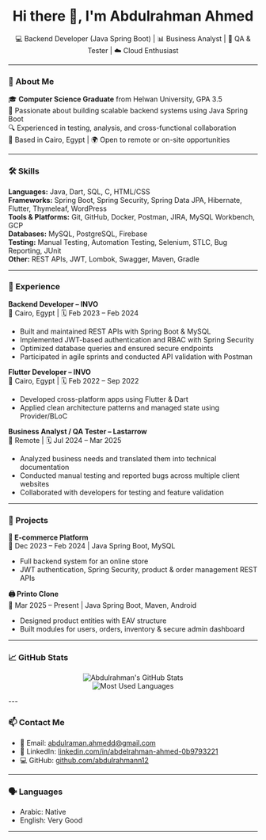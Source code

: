 <h1 align="center">Hi there 👋, I'm Abdulrahman Ahmed</h1>

<p align="center">
💻 Backend Developer (Java Spring Boot) | 📊 Business Analyst | 🎯 QA & Tester | ☁️ Cloud Enthusiast  
</p>

---

### 📌 About Me

🎓 **Computer Science Graduate** from Helwan University, GPA 3.5  
🚀 Passionate about building scalable backend systems using Java Spring Boot  
🔍 Experienced in testing, analysis, and cross-functional collaboration  
📍 Based in Cairo, Egypt | 🌍 Open to remote or on-site opportunities

---

### 🛠️ Skills

**Languages:** Java, Dart, SQL, C, HTML/CSS  
**Frameworks:** Spring Boot, Spring Security, Spring Data JPA, Hibernate, Flutter, Thymeleaf, WordPress  
**Tools & Platforms:** Git, GitHub, Docker, Postman, JIRA, MySQL Workbench, GCP  
**Databases:** MySQL, PostgreSQL, Firebase  
**Testing:** Manual Testing, Automation Testing, Selenium, STLC, Bug Reporting, JUnit  
**Other:** REST APIs, JWT, Lombok, Swagger, Maven, Gradle

---

### 💼 Experience

**Backend Developer – INVO**  
📍 Cairo, Egypt | 🗓️ Feb 2023 – Feb 2024  
- Built and maintained REST APIs with Spring Boot & MySQL  
- Implemented JWT-based authentication and RBAC with Spring Security  
- Optimized database queries and ensured secure endpoints  
- Participated in agile sprints and conducted API validation with Postman

**Flutter Developer – INVO**  
📍 Cairo, Egypt | 🗓️ Feb 2022 – Sep 2022  
- Developed cross-platform apps using Flutter & Dart  
- Applied clean architecture patterns and managed state using Provider/BLoC

**Business Analyst / QA Tester – Lastarrow**  
📍 Remote | 🗓️ Jul 2024 – Mar 2025  
- Analyzed business needs and translated them into technical documentation  
- Conducted manual testing and reported bugs across multiple client websites  
- Collaborated with developers for testing and feature validation

---

### 🚀 Projects

**🛒 E-commerce Platform**  
📆 Dec 2023 – Feb 2024 | Java Spring Boot, MySQL  
- Full backend system for an online store  
- JWT authentication, Spring Security, product & order management REST APIs

**🖨️ Printo Clone**  
📆 Mar 2025 – Present | Java Spring Boot, Maven, Android  
- Designed product entities with EAV structure  
- Built modules for users, orders, inventory & secure admin dashboard

---

### 📈 GitHub Stats

<p align="center">
  <img src="https://github-readme-stats.vercel.app/api?username=abdulrahmann12&show_icons=true&theme=tokyonight" alt="Abdulrahman's GitHub Stats" />
  <br />
  <img src="https://github-readme-stats.vercel.app/api/top-langs/?username=abdulrahmann12&layout=compact&theme=tokyonight" alt="Most Used Languages" />
</p>
---

### 📫 Contact Me

- 📧 Email: [abdulraman.ahmedd@gmail.com](mailto:abdulraman.ahmedd@gmail.com)  
- 💼 LinkedIn: [linkedin.com/in/abdelrahman-ahmed-0b9793221](https://linkedin.com/in/abdelrahman-ahmed-0b9793221)  
- 💻 GitHub: [github.com/abdulrahmann12](https://github.com/abdulrahmann12)

---

### 🗣️ Languages

- Arabic: Native  
- English: Very Good

---

